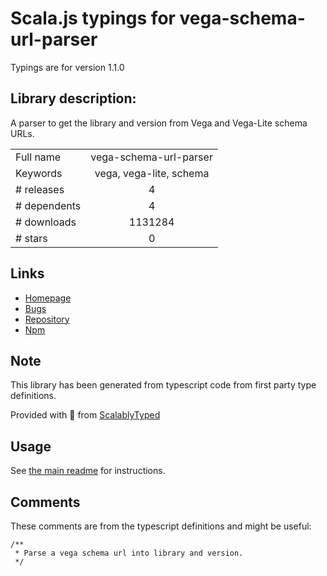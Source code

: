 
# Scala.js typings for vega-schema-url-parser

Typings are for version 1.1.0

## Library description:
A parser to get the library and version from Vega and Vega-Lite schema URLs.

|                    |                 |
| ------------------ | :-------------: |
| Full name          | vega-schema-url-parser |
| Keywords           | vega, vega-lite, schema |
| # releases         | 4 |
| # dependents       | 4 |
| # downloads        | 1131284 |
| # stars            | 0 |

## Links
- [Homepage](https://github.com/vega/schema#readme)
- [Bugs](https://github.com/vega/schema/issues)
- [Repository](https://github.com/vega/schema)
- [Npm](https://www.npmjs.com/package/vega-schema-url-parser)
    


## Note
This library has been generated from typescript code from first party type definitions.

Provided with :purple_heart: from [ScalablyTyped](https://github.com/oyvindberg/ScalablyTyped)

## Usage
See [the main readme](../../readme.md) for instructions.

## Comments

These comments are from the typescript definitions and might be useful:
```
/**
 * Parse a vega schema url into library and version.
 */

```

